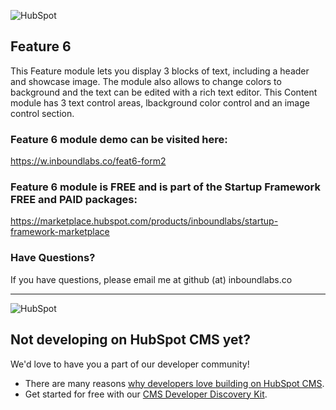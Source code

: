 ![HubSpot](https://cdn2.hubspot.net/hubfs/327485/HubSpot%20Wordmark%20-%20Full%20Color.png "HubSpot")
## Feature 6

This Feature module lets you display 3 blocks of text, including a header and showcase image. The module also allows to change colors to background and the text can be edited with a rich text editor.  This Content module has 3 text control areas, lbackground color control and an image control section.

### Feature 6 module demo can be visited here:

https://w.inboundlabs.co/feat6-form2

### Feature 6 module is FREE and is part of the Startup Framework FREE and PAID packages:

https://marketplace.hubspot.com/products/inboundlabs/startup-framework-marketplace

### Have Questions?

If you have questions, please email me at github (at) inboundlabs.co


---

![HubSpot](https://cdn2.hubspot.net/hubfs/327485/HubSpot%20Wordmark%20-%20Full%20Color.png "HubSpot")
## Not developing on HubSpot CMS yet?
We'd love to have you a part of our developer community!
  -  There are many reasons [why developers love building on HubSpot CMS](https://designers.hubspot.com/web-developers-love-hubspot-cms "Why develop on HubSpot CMS?").
  -  Get started for free with our [CMS Developer Discovery Kit](https://designers.hubspot.com/discoverykit "Get started building on HubSpot for free!"). 

